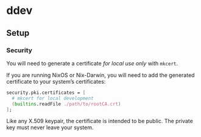 # ddev

## Setup

### Security

You will need to generate a certificate _for local use only_ with
`mkcert`.

If you are running NixOS or Nix-Darwin, you will need to add the
generated certificate to your system’s certificates:

```nix
security.pki.certificates = [
  # mkcert for local development
  (builtins.readFile ./path/to/rootCA.crt)
];
```

Like any X.509 keypair, the certificate is intended to be public.  The
private key must never leave your system.

